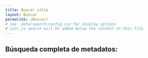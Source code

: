 ```yaml
---
title: Buscar sitio
layout: Buscar
permalink: /Buscar/
# see _data/search-config.csv for display options
# Lunr.js search will be added below the content in this file
---
```


## Búsqueda completa de metadatos:
